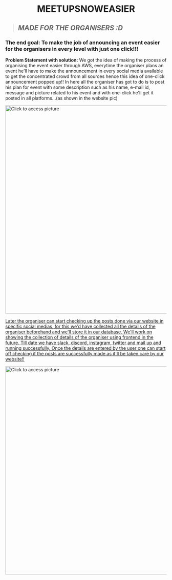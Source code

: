  **<h1 align="center"> MEETUPSNOWEASIER </h1>**
 
>_<h2> MADE FOR THE ORGANISERS :D</h2>_


**<h3>The end goal: To make the job of announcing an event easier for the organisers in every level with just one click!!!</h3>**

**<p>Problem Statement with solution:** We got the idea of making the process of organising the event easier through AWS, everytime the organiser plans an event he'll have to make the announcement in every social media available to get the concentrated crowd from all sources hence this idea of one-click announcement popped up!! In here all the organiser has got to do is to post his plan for event with some description such as his name, e-mail id, message and picture related to his event and with one-click he'll get it posted in all platforms...(as shown in the website pic) </p>

 <a href="https://drive.google.com/uc?export=view&id=1EvMae5_I3bT-1cQRadajsKUjmjHOy0sX"><img src="https://drive.google.com/uc?export=view&id=1EvMae5_I3bT-1cQRadajsKUjmjHOy0sX" style="width: 650px; max-width: 100%; height: auto" title="Click to access picture" />

 <p>Later the organiser can start checking up the posts done via our website in specific social medias, for this we'd have collected all the details of the organiser beforehand and we'll store it in our database. We'll work on showing the collection of details of the organiser using frontend in the future. Till date we have slack, discord, instagram, twitter and mail up and running successfully. Once the details are entered by the user one can start off checking if the posts are successfully made as it'll be taken care by our website!! </p>
  
 <a href="https://drive.google.com/uc?export=view&id=1EuiEi7uDJ6WXDC8-GF7WvHPuMptxWL_H"><img src="https://drive.google.com/uc?export=view&id=1EuiEi7uDJ6WXDC8-GF7WvHPuMptxWL_H" style="width: 650px; max-width: 100%; height: auto" title="Click to access picture" />
  
  
